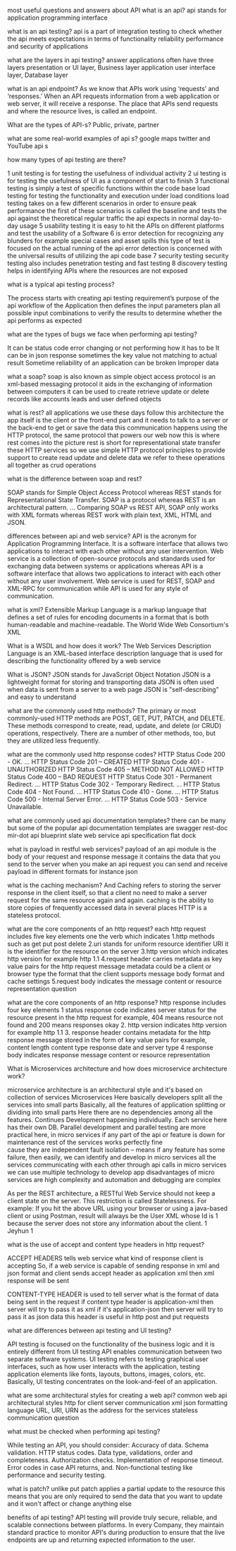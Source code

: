 most useful questions and answers about API
what is an api?
api stands for application programming interface

what is an api testing?
api is a part of integration testing to check whether the api meets expectations in terms of functionality reliability performance and security of applications

what are the layers in api testing?
answer applications often have three layers
presentation or UI layer, Business layer application user interface layer, Database layer

what is an api endpoint?
As we know that APIs work using ‘requests’ and ‘responses.’ When an API requests information from a web application or web server, it will receive a response. The place that APIs send requests and where the resource lives, is called an endpoint.

What are the types of API-s?
Public, private, partner 

what are some real-world examples of api s?
google maps twitter and YouTube api s

how many types of api testing are there?

1 unit testing is for testing the usefulness of individual activity
2 ui testing is for testing the usefulness of UI as a component of start to finish
3 functional testing is simply a test of specific functions within the code base load testing for testing the
functionality and execution under load conditions load testing takes on a few different
scenarios in order to ensure peak performance the first of these scenarios is called the baseline and tests the api against the theoretical regular traffic the api expects in normal day-to-day usage
5 usability testing it is easy to hit the APIs on different platforms and test the usability of a
Software 
6 is error detection for recognizing any blunders for example special cases and asset spills
this type of test is focused on the actual running of the api error detection is concerned with the universal results of utilizing the api code base 
7 security testing security testing also includes penetration testing
and fast testing
8 discovery testing helps in identifying APIs where the resources are not exposed

what is a typical api testing process?

The process starts with creating api testing requirement’s purpose of the api workflow of the
Application then defines the input parameters plan all possible input combinations to
verify the results to determine whether the api performs as expected

what are the types of bugs we face when performing api testing?

It can be status code error changing or not performing how it has to be 
It can be in json response sometimes the key value not matching to actual result 
Sometime reliability of an application can be broken 
Improper data 

what a soap? 
soap is also known as simple object access protocol is an xml-based messaging protocol
it aids in the exchanging of information between computers
it can be used to create retrieve update or delete records like accounts leads and user defined objects

what is rest?
all applications we use these days follow this architecture the app itself is the client or the front-end part
and it needs to talk to a server or the back-end to get or save the data this communication happens
using the HTTP protocol, the same protocol that powers our web now this is where rest comes into the picture rest is short for representational state transfer 
these HTTP services so we use simple HTTP protocol principles to provide support to create read update and delete data we refer to these operations all together as crud operations


what is the difference between soap and rest? 

SOAP stands for Simple Object Access Protocol whereas REST stands for Representational State Transfer. SOAP is a protocol whereas REST is an architectural pattern. ... Comparing SOAP vs REST API, SOAP only works with XML formats whereas REST work with plain text, XML, HTML and JSON.

differences between api and web service?
API is the acronym for Application Programming Interface. It is a software interface that allows two applications to interact with each other without any user intervention.
Web service is a collection of open-source protocols and standards used for exchanging data between systems or applications whereas API is a software interface that allows two applications to interact with each other without any user involvement.
Web service is used for REST, SOAP and XML-RPC for communication while API is used for any style of communication.

what is xml?
Extensible Markup Language is a markup language that defines a set of rules for encoding documents in a format that is both human-readable and machine-readable. The World Wide Web Consortium's XML 

What is a WSDL and how does it work?
The Web Services Description Language is an XML-based interface description language that is used for describing the functionality offered by a web service

What is JSON?
JSON stands for JavaScript Object Notation
JSON is a lightweight format for storing and transporting data
JSON is often used when data is sent from a server to a web page
JSON is "self-describing" and easy to understand

what are the commonly used http methods?
The primary or most commonly-used HTTP methods are POST, GET, PUT, PATCH, and DELETE. These methods correspond to create, read, update, and delete (or CRUD) operations, respectively. There are a number of other methods, too, but they are utilized less frequently.

what are the commonly used http response codes?
HTTP Status Code 200 - OK. ...
HTTP Status Code 201 – CREATED
HTTP Status Code 401 -UNAUTHORIZED 
HTTP Status Code 405 – METHOD NOT ALLOWED 
HTTP Status Code 400 – BAD REQUEST 
HTTP Status Code 301 - Permanent Redirect. ...
HTTP Status Code 302 - Temporary Redirect. ...
HTTP Status Code 404 - Not Found. ...
HTTP Status Code 410 - Gone. ...
HTTP Status Code 500 - Internal Server Error. ...
HTTP Status Code 503 - Service Unavailable.

what are commonly used api documentation templates?
there can be many but some of the popular api documentation templates are 
swagger 
rest-doc
mir-dot 
api blueprint
slate 
web service api specification
flat dock 

what is payload in restful web services?
payload of an api module is the body of your request and response message
it contains the data that you send to the server when you make an api request
you can send and receive payload in different formats for instance json


 what is the caching mechanism? And 
Caching refers to storing the server response in the client itself, so that a client no need to make a server request for the same resource again and again.
caching is the ability to store copies of frequently accessed data in several places
HTTP is a stateless protocol. 

what are the core components of an http request? 
each http request includes five key elements one the verb which indicates
1.http methods such as get put post delete 
2.uri stands for uniform resource identifier URI it is the identifier for the
resource on the server
3.http version which indicates http version for example http 1.1
4.request header carries metadata as key value pairs for the http request message metadata could be a client or browser type the format that the client supports message body format
and cache settings 
5.request body indicates the message content or resource representation question 

 what are the core components of an http response?
http response includes four key elements
1 status response code indicates server status for the resource present in the http request
for example, 404 means resource not found and 200 means responses okay
2. http version indicates http version for example http 1.1
3. response header contains metadata for the http response message stored in the form of key value pairs
for example, content length content type response date and server type
4 response body indicates response message content or resource representation

What is Microservices architecture and how does microservice architecture work?

microservice architecture is an architectural style and it's based on collection of services
Microservices
Here basically developers split all the services into small parts Basically, all the features of application splitting or dividing into small parts Here there are no dependencies among all the features. Continues Development happening individually. Each service here has their own DB. Parallel development and parallel testing are more practical here,
in micro services if any part of the api or feature is down for maintenance rest of the services works perfectly fine  
cause they are independent fault isolation – means if any feature has some failure, then easily, we can identify and
develop in micro services all the services communicating with each other through api calls
in micro services we can use multiple technology to develop app disadvantages of micro services are high complexity and automation and debugging are complex

As per the REST architecture, a RESTful Web Service should not keep a client state on the server. 
This restriction is called Statelessness.
For example:
If you hit the above URL using your browser or using a java-based client or using Postman, result will always be the User XML whose Id is 1 because the server does not store any information about the client.
<user> 
   <id>1</id> 
   <name>Jeyhun</name> 
   <profession>1</profession> 
</user>



what is the use of accept and content type headers in http request?

ACCEPT HEADERS tells web service what kind of response client is accepting
So, if a web service is capable of sending response in xml and json format and client sends accept header as
application xml then xml response will be sent

CONTENT-TYPE HEADER is used to tell server what is the format of data being sent in the request
if content type header is application-xml then server will try to pass it as
xml if it's application-json then server will try to pass it as json data
this header is useful in http post and put requests

what are differences between api testing and UI testing?

API testing is focused on the functionality of the business logic and it is entirely different from UI testing
API enables communication between two separate software systems.
UI testing refers to testing graphical user interfaces, such as how user interacts with the application, testing application elements like fonts, layouts, buttons, images, colors, etc. Basically, UI testing concentrates on the look-and-feel of an application.

what are some architectural styles for creating a web api?
common web api architectural styles
http for client server communication
xml json formatting language
URL, URI, URN as the address for the services
stateless communication question



what must be checked when performing api testing?

While testing an API, you should consider:
Accuracy of data.
Schema validation.
HTTP status codes.
Data type, validations, order and completeness.
Authorization checks.
Implementation of response timeout.
Error codes in case API returns, and.
Non-functional testing like performance and security testing.

what is patch? 
unlike put patch applies a partial update to the resource this means that you are only required to
send the data that you want to update and it won't affect or change anything else

benefits of api testing?
API testing will provide truly secure, reliable, and scalable connections between platforms. In every Company, they maintain standard practice to monitor API's during production to ensure that the live endpoints are up and returning expected information to the user.










